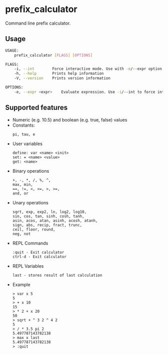 # prefix_calculator
Command line prefix calculator.

## Usage
```bash
USAGE:
    prefix_calculator [FLAGS] [OPTIONS]

FLAGS:
    -i, --int        Force interactive mode. Use with -e/--expr option to force interactive mode
    -h, --help       Prints help information
    -V, --version    Prints version information

OPTIONS:
    -e, --expr <expr>    Evaluate expression. Use -i/--int to force interactive mode
```

## Supported features
- Numeric (e.g. 10.5) and boolean (e.g. true, false) values
- Constants:
  ```
  pi, tau, e
  ```
- User variables
  ```
  define: var <name> <init>
  set: = <name> <value>
  get: <name>
  ```
- Binary operations
  ```
  +, -, *, /, %, ^,
  max, min,
  ==, !=, <, <=, >, >=,
  and, or
  ```
- Unary operations
  ```
  sqrt, exp, exp2, ln, log2, log10,
  sin, cos, tan, sinh, cosh, tanh,
  asin, acos, atan, asinh, acosh, atanh,
  sign, abs, recip, fract, trunc,
  ceil, floor, round,
  neg, not
  ```
- REPL Commands
  ```
  :quit - Exit calculator
  ctrl-d - Exit calculator
  ```
- REPL Variables
  ```
  last - stores result of last calculation
  ```
- Example
  ```
  > var x 5
  5
  > + x 10
  15
  > * 2 + x 20
  50
  > sqrt + ^ 3 2 ^ 4 2
  5
  > / * 3.5 pi 2
  5.497787143782138
  > max x last
  5.497787143782138
  > :quit
  ```
